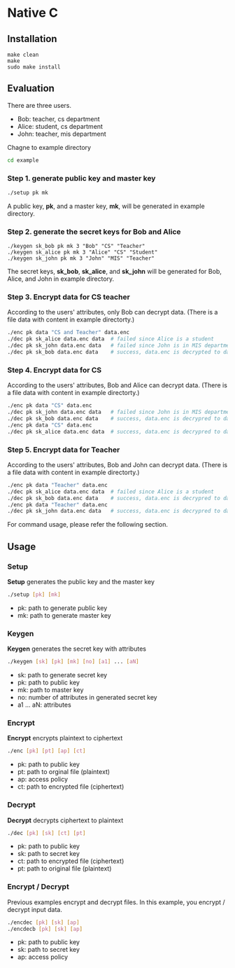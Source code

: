 # Native C

## Installation
~~~make
make clean
make
sudo make install
~~~	

## Evaluation
There are three users.
- Bob: teacher, cs department
- Alice: student, cs department
- John: teacher, mis department

Chagne to example directory
~~~bash
cd example
~~~

### Step 1. generate public key and master key
~~~bash
./setup pk mk
~~~
A public key, **pk**, and a master key, **mk**, will be generated in example directory.

### Step 2. generate the secret keys for Bob and Alice
~~~base
./keygen sk_bob pk mk 3 "Bob" "CS" "Teacher"
./keygen sk_alice pk mk 3 "Alice" "CS" "Student"
./keygen sk_john pk mk 3 "John" "MIS" "Teacher"
~~~
The secret keys, **sk_bob**, **sk_alice**, and **sk_john** will be generated for Bob, Alice, and John in example directory.

### Step 3. Encrypt data for CS teacher
According to the users' attributes, only Bob can decrypt data.
(There is a file data with content in example directorty.)

~~~bash
./enc pk data "CS and Teacher" data.enc
./dec pk sk_alice data.enc data  # failed since Alice is a student
./dec pk sk_john data.enc data   # failed since John is in MIS department
./dec pk sk_bob data.enc data    # success, data.enc is decrypted to data
~~~

### Step 4. Encrypt data for CS
According to the users' attributes, Bob and Alice can decrypt data.
(There is a file data with content in example directorty.)

~~~bash
./enc pk data "CS" data.enc
./dec pk sk_john data.enc data   # failed since John is in MIS department
./dec pk sk_bob data.enc data    # success, data.enc is decrypred to data
./enc pk data "CS" data.enc
./dec pk sk_alice data.enc data  # success, data.enc is decrypred to data
~~~

### Step 5. Encrypt data for Teacher
According to the users' attributes, Bob and John can decrypt data.
(There is a file data with content in example directorty.)

~~~bash
./enc pk data "Teacher" data.enc
./dec pk sk_alice data.enc data  # failed since Alice is a student
./dec pk sk_bob data.enc data    # success, data.enc is decrypred to data
./enc pk data "Teacher" data.enc
./dec pk sk_john data.enc data   # success, data.enc is decrypred to data
~~~

For command usage, please refer the following section.

## Usage
### Setup
**Setup** generates the public key and the master key
~~~bash
./setup [pk] [mk]
~~~
- pk: path to generate public key
- mk: path to generate master key

### Keygen
**Keygen** generates the secret key with attributes
~~~bash
./keygen [sk] [pk] [mk] [no] [a1] ... [aN]
~~~
- sk: path to generate secret key
- pk: path to public key
- mk: path to master key
- no: number of attributes in generated secret key
- a1 ... aN: attributes

### Encrypt
**Encrypt** encrypts plaintext to ciphertext
~~~bash
./enc [pk] [pt] [ap] [ct]
~~~	
- pk: path to public key
- pt: path to orginal file (plaintext)
- ap: access policy
- ct: path to encrypted file (ciphertext)

### Decrypt
**Decrypt** decrypts ciphertext to plaintext
~~~bash
./dec [pk] [sk] [ct] [pt]
~~~
- pk: path to public key
- sk: path to secret key
- ct: path to encrypted file (ciphertext)
- pt: path to original file (plaintext)

### Encrypt / Decrypt
Previous examples encrypt and decrypt files. In this example, you encrypt / decrypt input data.
~~~bash
./encdec [pk] [sk] [ap]
./encdecb [pk] [sk] [ap]
~~~
- pk: path to public key
- sk: path to secret key
- ap: access policy

